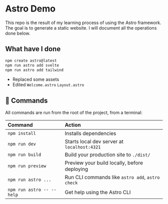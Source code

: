# Astro Demo

This repo is the result of my learning process of using the Astro framework.
The goal is to generate a static website. I will document all the operations done below.

## What have I done

```sh
npm create astro@latest
npm run astro add svelte
npm run astro add tailwind
```

- Replaced some assets
- Edited `Welcome.astro` `Layout.astro`


## 🧞 Commands

All commands are run from the root of the project, from a terminal:

| Command                   | Action                                           |
| :------------------------ | :----------------------------------------------- |
| `npm install`             | Installs dependencies                            |
| `npm run dev`             | Starts local dev server at `localhost:4321`      |
| `npm run build`           | Build your production site to `./dist/`          |
| `npm run preview`         | Preview your build locally, before deploying     |
| `npm run astro ...`       | Run CLI commands like `astro add`, `astro check` |
| `npm run astro -- --help` | Get help using the Astro CLI                     |
